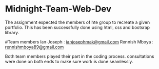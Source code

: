 # Midnight-Team-Web-Dev

The assignment expected the members of hte group to recreate a given portfolio.
This has been successfully done using html, css and bootsrap library.

#Team members
Ian Joseph : ianjosephmak@gmail.com
Rennish Mboya : rennishmboya89@gmail.com

Both team members played their part in the coding process.
consultations were done on both ends to make sure work is done seamlessly.
